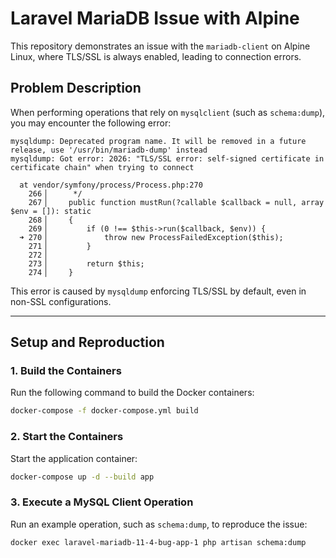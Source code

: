# Laravel MariaDB Issue with Alpine

This repository demonstrates an issue with the `mariadb-client` on Alpine Linux, where TLS/SSL is always enabled, leading to connection errors.

## Problem Description

When performing operations that rely on `mysqlclient` (such as `schema:dump`), you may encounter the following error:

```
mysqldump: Deprecated program name. It will be removed in a future release, use '/usr/bin/mariadb-dump' instead
mysqldump: Got error: 2026: "TLS/SSL error: self-signed certificate in certificate chain" when trying to connect

  at vendor/symfony/process/Process.php:270
    266▕      */
    267▕     public function mustRun(?callable $callback = null, array $env = []): static
    268▕     {
    269▕         if (0 !== $this->run($callback, $env)) {
  ➜ 270▕             throw new ProcessFailedException($this);
    271▕         }
    272▕
    273▕         return $this;
    274▕     }
```

This error is caused by `mysqldump` enforcing TLS/SSL by default, even in non-SSL configurations.

---

## Setup and Reproduction

### 1. Build the Containers
Run the following command to build the Docker containers:
```bash
docker-compose -f docker-compose.yml build
```

### 2. Start the Containers
Start the application container:
```bash
docker-compose up -d --build app
```

### 3. Execute a MySQL Client Operation
Run an example operation, such as `schema:dump`, to reproduce the issue:
```bash
docker exec laravel-mariadb-11-4-bug-app-1 php artisan schema:dump
```
